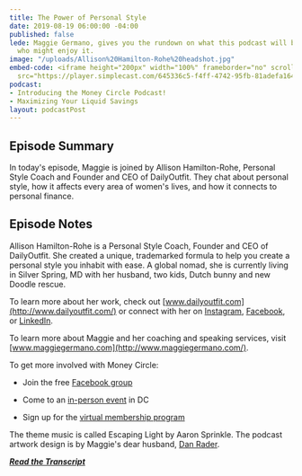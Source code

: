 ```yaml
---
title: The Power of Personal Style
date: 2019-08-19 06:00:00 -04:00
published: false
lede: Maggie Germano, gives you the rundown on what this podcast will be like and
  who might enjoy it.
image: "/uploads/Allison%20Hamilton-Rohe%20headshot.jpg"
embed-code: <iframe height="200px" width="100%" frameborder="no" scrolling="no" seamless
  src="https://player.simplecast.com/645336c5-f4ff-4742-95fb-81adefa1642d?dark=false"></iframe>
podcast:
- Introducing the Money Circle Podcast!
- Maximizing Your Liquid Savings
layout: podcastPost
---
```


## Episode Summary

In today's episode, Maggie is joined by Allison Hamilton-Rohe, Personal Style Coach and Founder and CEO of DailyOutfit. They chat about personal style, how it affects every area of women's lives, and how it connects to personal finance.

## Episode Notes

Allison Hamilton-Rohe is a Personal Style Coach, Founder and CEO of DailyOutfit. She created a unique, trademarked formula to help you create a personal style you inhabit with ease. A global nomad, she is currently living in Silver Spring, MD with her husband, two kids, Dutch bunny and new Doodle rescue.

To learn more about her work, check out [www.dailyoutfit.com](http://www.dailyoutfit.com/) or connect with her on [Instagram](https://www.instagram.com/allison_dailyoutfit/), [Facebook](https://www.facebook.com/allisonhamiltonrohe), or [LinkedIn](https://www.linkedin.com/in/allison-hamilton-rohe-9b247013/?originalSubdomain=nl).

To learn more about Maggie and her coaching and speaking services, visit [www.maggiegermano.com](http://www.maggiegermano.com/).

To get more involved with Money Circle:

* Join the free [Facebook group](https://www.facebook.com/groups/MoneyCircleGroup)

* Come to an [in-person event](https://www.maggiegermano.com/moneycircle/) in DC

* Sign up for the [virtual membership program](https://maggiegermano.podia.com/inner-circle)

The theme music is called Escaping Light by Aaron Sprinkle. The podcast artwork design is by Maggie's dear husband, [Dan Rader](danrdesign.com).

***[Read the Transcript](https://docs.google.com/document/d/1nFPXQamvUNa42Xhv7V1q7q7mg2xYt3HkvlyEsgVXmg0/edit?usp=sharing)***